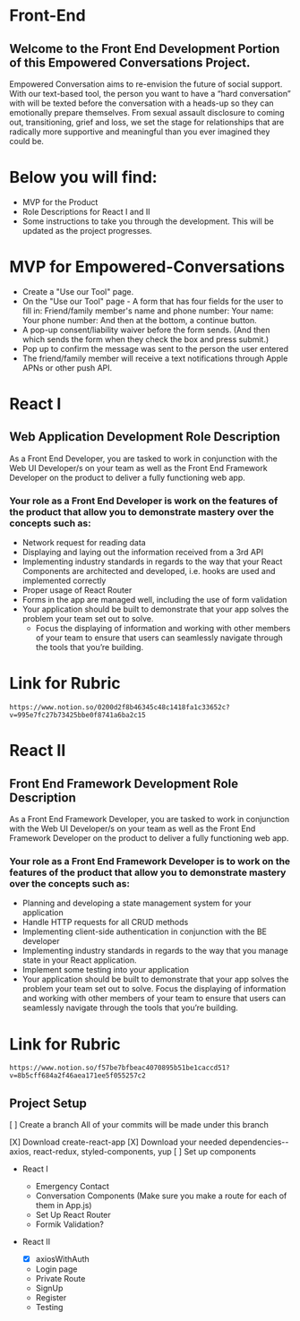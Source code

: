 # Front-End

## Welcome to the Front End Development Portion of this Empowered Conversations Project.

Empowered Conversation aims to re-envision the future of social support. With our text-based tool, the person you want to have a “hard conversation” with will be texted before the conversation with a heads-up so they can emotionally prepare themselves. From sexual assault disclosure to coming out, transitioning, grief and loss, we set the stage for relationships that are radically more supportive and meaningful than you ever imagined they could be.

# Below you will find:
 - MVP for the Product
 - Role Descriptions for React I and II 
 - Some instructions to take you through the development. This will be updated as the project progresses.

# MVP for Empowered-Conversations
- Create a "Use our Tool" page.  
- On the "Use our Tool" page - A form that has four fields for the user to fill in: Friend/family member's name and  phone number: Your name: Your phone number: And then at the bottom, a continue button.
- A pop-up consent/liability waiver before the form sends. (And then which sends the form when they check the box and press submit.)
- Pop up to confirm the message was sent to the person the user entered
- The friend/family member will receive a text notifications through Apple APNs or other push API. 

 # React I
## **Web Application Development Role Description**

As a Front End Developer, you are tasked to work in conjunction with the Web UI Developer/s on your team as well as the Front End Framework Developer on the product to deliver a fully functioning web app.

### Your role as a Front End Developer is work on the features of the product that allow you to demonstrate mastery over the concepts such as:

- Network request for reading data
- Displaying and laying out the information received from a 3rd API
- Implementing industry standards in regards to the way that your React Components are architected and developed, i.e. hooks are used and implemented correctly
- Proper usage of React Router
- Forms in the app are managed well, including the use of form validation
- Your application should be built to demonstrate that your app solves the problem your team set out to solve.
    - Focus the displaying of information and working with other members of your team to ensure that users can seamlessly navigate through the tools that you’re building.

# Link for Rubric
`https://www.notion.so/0200d2f8b46345c48c1418fa1c33652c?v=995e7fc27b73425bbe0f8741a6ba2c15`

# React II
## Front End Framework **Development Role Description**

As a Front End Framework Developer, you are tasked to work in conjunction with the Web UI Developer/s on your team as well as the Front End Framework Developer on the product to deliver a fully functioning web app.

### Your role as a Front End Framework Developer is to work on the features of the product that allow you to demonstrate mastery over the concepts such as:

- Planning and developing a state management system for your application
- Handle HTTP requests for all CRUD methods
- Implementing client-side authentication in conjunction with the BE developer
- Implementing industry standards in regards to the way that you manage state in your React application.
- Implement some testing into your application
- Your application should be built to demonstrate that your app solves the problem your team set out to solve. Focus the displaying of information and working with other members of your team to ensure that users can seamlessly navigate through the tools that you’re building.

# Link for Rubric
`https://www.notion.so/f57be7bfbeac4070895b51be1caccd51?v=8b5cff684a2f46aea171ee5f055257c2`

## Project Setup

[ ] Create a branch <firstName-lastName> All of your commits will be made under this branch

[X] Download create-react-app
[X] Download your needed dependencies--axios, react-redux, styled-components, yup
[ ] Set up components

- React I
    * Emergency Contact
    * Conversation Components (Make sure you make a route for each of them in App.js)
    * Set Up React Router
    * Formik Validation?

 - React II
    * [X] axiosWithAuth
    * Login page
    * Private Route
    * SignUp
    * Register
    * Testing


    


